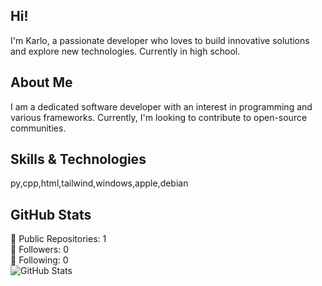 ## Hi!

I'm Karlo, a passionate developer who loves to build innovative solutions and explore new technologies. Currently in high school.

## About Me

I am a dedicated software developer with an interest in programming and various frameworks. Currently, I'm looking to contribute to open-source communities.

## Skills & Technologies

py,cpp,html,tailwind,windows,apple,debian

## GitHub Stats

🌟 Public Repositories: 1  
👥 Followers: 0  
👤 Following: 0  
![GitHub Stats](https://github-readme-stats.vercel.app/api?username=karlokuhada&show_icons=true&theme=radical)
